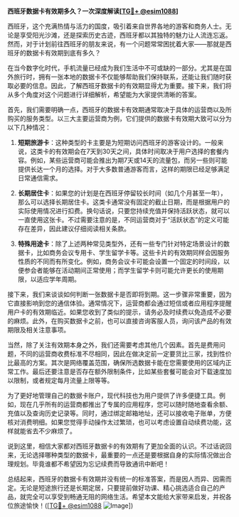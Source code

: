 **西班牙数据卡有效期多久？一次深度解读[[TG💪+ @esim1088](https://t.me/s/esim1088)]**

西班牙，这个充满热情与活力的国度，吸引着来自世界各地的游客和商务人士。无论是享受阳光沙滩，还是探索历史古迹，西班牙都以其独特的魅力让人流连忘返。然而，对于计划前往西班牙的朋友来说，有一个问题常常困扰着大家——那就是西班牙的数据卡有效期到底有多久？

在当今数字化时代，手机流量已经成为我们生活中不可或缺的一部分。尤其是在国外旅行时，拥有一张本地的数据卡不仅能够帮助我们保持联系，还能让我们随时获取必要的信息。因此，了解西班牙数据卡的有效期显得尤为重要。接下来，我们将从多个角度对这个问题进行详细解析，希望能为大家提供清晰的答案。

首先，我们需要明确一点，西班牙的数据卡有效期通常取决于具体的运营商以及所购买的服务类型。以三大主要运营商为例，它们提供的数据卡有效期大致可以分为以下几种情况：

1. **短期旅游卡**：这种类型的卡主要是为短期访问西班牙的游客设计的。一般来说，这类卡的有效期会在7天到30天之间，具体时间取决于用户选择的套餐内容。例如，某些运营商可能会推出为期7天或14天的流量包，而另一些则可能提供长达一个月的选择。对于大多数普通游客而言，这样的期限已经足够满足日常通信需求。

2. **长期居住卡**：如果您的计划是在西班牙停留较长时间（如几个月甚至一年），那么可以选择长期居住卡。这类卡通常没有固定的截止日期，而是根据用户的实际使用情况进行扣费。换句话说，只要您持续充值并保持活跃状态，就可以一直使用这张卡。不过需要注意的是，不同运营商对于“活跃状态”的定义可能存在差异，因此建议仔细阅读相关条款。

3. **特殊用途卡**：除了上述两种常见类型外，还有一些专门针对特定场景设计的数据卡，比如商务会议专用卡、学生留学卡等。这些卡片的有效期同样会因服务性质的不同而有所变化。例如，商务会议卡可能会设置一个固定的时间段，以便参会者能够在活动期间正常使用；而学生留学卡则可能允许更长的使用期限，以适应学年周期。

接下来，我们来谈谈如何判断一张数据卡是否即将到期。这一步骤非常重要，因为它直接影响到您的通信体验。通常情况下，运营商都会通过短信或者应用程序提醒用户卡的有效期临近。如果您收到了类似的提示，请务必及时续费以免造成不必要的麻烦。此外，在购买数据卡之前，也可以直接咨询客服人员，询问该产品的有效期限及相关注意事项。

当然，除了关注有效期本身之外，我们还需要考虑其他几个因素。首先是费用问题，不同的运营商收费标准不尽相同，因此在做决定前一定要货比三家，找到性价比最高的方案。其次是网络覆盖范围，确保所选数据卡能在您需要使用的区域内正常工作。最后还要注意是否存在额外限制条件，比如某些套餐可能会对下载速度加以限制，或者规定每月流量上限等等。

为了更好地管理自己的数据卡账户，现代科技也为用户提供了许多便捷工具。例如，现在几乎所有的运营商都推出了专属的应用程序，您可以随时随地查看余额、充值以及查询历史记录等。同时，通过绑定邮箱地址，还可以接收电子账单，方便核对消费明细。如果您觉得手动操作太过繁琐，也可以考虑设置自动续费功能，这样就能省去不少麻烦了。

说到这里，相信大家都对西班牙数据卡的有效期有了更加全面的认识。不过话说回来，无论选择哪种类型的数据卡，最重要的一点还是要根据自身的实际情况做出合理规划。毕竟谁都不希望因为忘记续费而导致通讯中断吧！

总结起来，西班牙的数据卡有效期并没有统一的标准答案，而是因人而异、因需而定。无论是短途旅行还是长期定居，只要提前做好功课、精心挑选适合自己的产品，就完全可以享受到畅通无阻的网络生活。希望本文能给大家带来启发，并祝各位旅途愉快！([[TG💪+ @esim1088](https://t.me/s/esim1088) ![Image](https://i.postimg.cc/4NQfJmqS/Snipaste-2025-05-13-00-14-12.png)])
